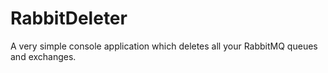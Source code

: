 # RabbitDeleter
A very simple console application which deletes all your RabbitMQ queues and exchanges.
